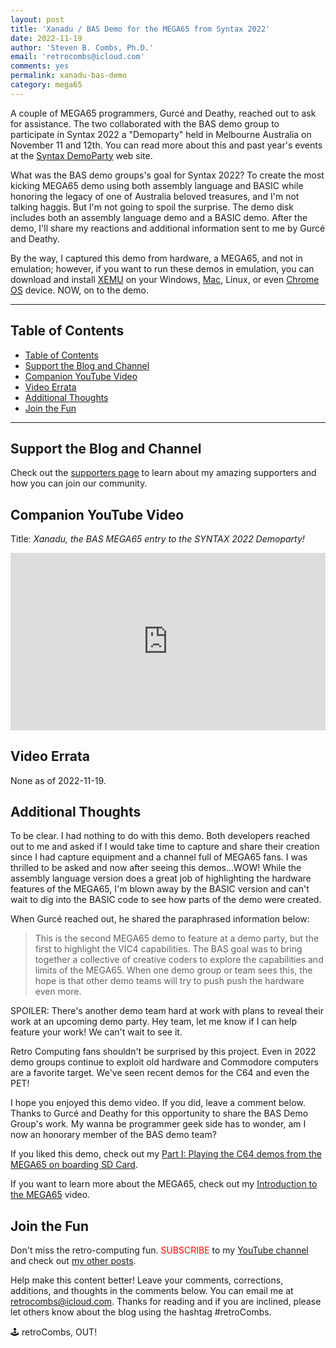 ```yaml
---
layout: post
title: 'Xanadu / BAS Demo for the MEGA65 from Syntax 2022'
date: 2022-11-19
author: 'Steven B. Combs, Ph.D.'
email: 'retrocombs@icloud.com'
comments: yes
permalink: xanadu-bas-demo
category: mega65
---
```


A couple of MEGA65 programmers, Gurcé and Deathy, reached out to ask for assistance. The two collaborated with the BAS demo group to participate in Syntax 2022 a "Demoparty" held in Melbourne Australia on November 11 and 12th. You can read more about this and past year's events at the [Syntax DemoParty](https://syntaxparty.org/) web site.

What was the BAS demo groups's goal for Syntax 2022? To create the most kicking MEGA65 demo using both assembly language and BASIC while honoring the legacy of one of Australia beloved treasures, and I'm not talking haggis. But I'm not going to spoil the surprise. The demo disk includes both an assembly language demo and a BASIC demo. After the demo, I'll share my reactions and additional information sent to me by Gurcé and Deathy.

By the way, I captured this demo from hardware, a MEGA65, and not in emulation; however, if you want to run these demos in emulation, you can download and install [XEMU](https://github.lgb.hu/xemu/) on your Windows, [Mac](https://retrocombs.com/xemu-on-mac), Linux, or even [Chrome OS](https://retrocombs.com/mega65-on-chromeos) device. NOW, on to the demo.

----

## Table of Contents

- [Table of Contents](#table-of-contents)
- [Support the Blog and Channel](#support-the-blog-and-channel)
- [Companion YouTube Video](#companion-youtube-video)
- [Video Errata](#video-errata)
- [Additional Thoughts](#additional-thoughts)
- [Join the Fun](#join-the-fun)

----

## Support the Blog and Channel

Check out the [supporters page](/supporters) to learn about my amazing supporters and how you can join our community.

## Companion YouTube Video

Title: _Xanadu, the BAS MEGA65 entry to the SYNTAX 2022 Demoparty!_

<div style="position:relative;padding-top:56.25%;"><p><iframe src="https://www.youtube.com/embed/f8yrrww_bac" frameborder="0" allowfullscreen="true" mozallowfullscreen="true" webkitallowfullscreen="true" style="position:absolute;top:0;left:0;width:100%;height:100%;"></iframe></p></div>

## Video Errata

None as of 2022-11-19.

## Additional Thoughts

To be clear. I had nothing to do with this demo. Both developers reached out to me and asked if I would take time to capture and share their creation since I had capture equipment and a channel full of MEGA65 fans. I was thrilled to be asked and now after seeing this demos…WOW! While the assembly language version does a great job of highlighting the hardware features of the MEGA65, I'm blown away by the BASIC version and can't wait to dig into the BASIC code to see how parts of the demo were created.

When Gurcé reached out, he shared the paraphrased information below:

> This is the second MEGA65 demo to feature at a demo party, but the first to highlight the VIC4 capabilities. The BAS goal was to bring together a collective of creative coders to explore the capabilities and limits of the MEGA65. When one demo group or team sees this, the hope is that other demo teams will try to push push the hardware even more.

SPOILER: There's another demo team hard at work with plans to reveal their work at an upcoming demo party. Hey team, let me know if I can help feature your work! We can't wait to see it.

Retro Computing fans shouldn't be surprised by this project. Even in 2022 demo groups continue to exploit old hardware and Commodore computers are a favorite target. We've seen recent demos for the C64 and even the PET!

I hope you enjoyed this demo video. If you did, leave a comment below. Thanks to Gurcé and Deathy for this opportunity to share the BAS Demo Group's work. My wanna be programmer geek side has to wonder, am I now an honorary member of the BAS demo team?

If you liked this demo, check out my [Part I: Playing the C64 demos from the MEGA65 on boarding SD Card](https://retrocombs.com/c64-on-mega65-livestream).

If you want to learn more about the MEGA65, check out my [Introduction to the MEGA65](https://youtu.be/Vr9rLUQZgJI) video.

## Join the Fun

Don't miss the retro-computing fun. <font color="red">SUBSCRIBE</font> to my [YouTube channel](https://www.youtube.com/stevencombs) and check out [my other posts](https://www.stevencombs.com).

Help make this content better! Leave your comments, corrections, additions, and thoughts in the comments below. You can email me at [retrocombs@icloud.com](mailto:retrocombs@icloud.com). Thanks for reading and if you are inclined, please let others know about the blog using the hashtag #retroCombs.

🕹️ retroCombs, OUT!